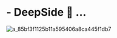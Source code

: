 # - DeepSide 🤫 ...


![a_85bf3f1125b11a595406a8ca445f1db7](https://user-images.githubusercontent.com/102293840/187505092-295f52ff-1238-4ae2-afe3-dd32db547a27.gif)
